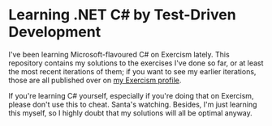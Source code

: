 # Learning .NET C# by Test-Driven Development

I've been learning Microsoft-flavoured C# on Exercism lately. This repository contains my solutions to the exercises I've done so far, or at least the most recent iterations of them; if you want to see my earlier iterations, those are all published over on [my Exercism profile](https://exercism.org/profiles/crabbit-git/solutions).

If you're learning C# yourself, especially if you're doing that on Exercism, please don't use this to cheat. Santa's watching. Besides, I'm just learning this myself, so I highly doubt that my solutions will all be optimal anyway.
